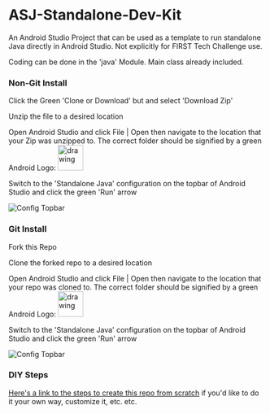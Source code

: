 # ASJ-Standalone-Dev-Kit
An Android Studio Project that can be used as a template to run standalone Java directly in Android Studio. Not explicitly for FIRST Tech Challenge use.

Coding can be done in the 'java' Module. Main class already included.

### Non-Git Install
Click the Green 'Clone or Download' but and select 'Download Zip'

Unzip the file to a desired location

Open Android Studio and click File | Open then navigate to the location that your Zip was unzipped to. The correct folder should be signified by a green Android Logo:
<img src="https://source.android.com/setup/images/Android_symbol_green_RGB.png" alt="drawing" width="50"/>

Switch to the 'Standalone Java' configuration on the topbar of Android Studio and click the green 'Run' arrow

![Config Topbar](https://i.imgur.com/1U7WYIn.png)

### Git Install
Fork this Repo

Clone the forked repo to a desired location

Open Android Studio and click File | Open then navigate to the location that your repo was cloned to. The correct folder should be signified by a green Android Logo:
<img src="https://source.android.com/setup/images/Android_symbol_green_RGB.png" alt="drawing" width="50"/>

Switch to the 'Standalone Java' configuration on the topbar of Android Studio and click the green 'Run' arrow

![Config Topbar](https://i.imgur.com/1U7WYIn.png)

### DIY Steps

[Here's a link to the steps to create this repo from scratch](https://docs.google.com/document/d/1YrzmctNMB8DRKSprUhhcmi6eVyIKbgjO_5jbmGbYzlU/edit?usp=sharing) if you'd like to do it your own way, customize it, etc. etc.


